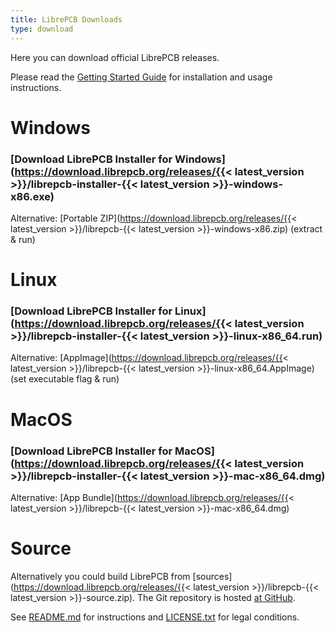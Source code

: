```yaml
---
title: LibrePCB Downloads
type: download
---
```


Here you can download official LibrePCB releases.

Please read the [Getting Started Guide](https://docs.librepcb.org/#gettingstarted-installation)
for installation and usage instructions.

# <i class="icon-windows8"></i> Windows

### <i class="icon-install"></i> [Download LibrePCB Installer for Windows](https://download.librepcb.org/releases/{{< latest_version >}}/librepcb-installer-{{< latest_version >}}-windows-x86.exe)

Alternative: [Portable ZIP](https://download.librepcb.org/releases/{{< latest_version >}}/librepcb-{{< latest_version >}}-windows-x86.zip) (extract & run)


# <i class="icon-tux"></i> Linux

### <i class="icon-install"></i> [Download LibrePCB Installer for Linux](https://download.librepcb.org/releases/{{< latest_version >}}/librepcb-installer-{{< latest_version >}}-linux-x86_64.run)

Alternative: [AppImage](https://download.librepcb.org/releases/{{< latest_version >}}/librepcb-{{< latest_version >}}-linux-x86_64.AppImage) (set executable flag & run)


# <i class="icon-apple"></i> MacOS

### <i class="icon-install"></i> [Download LibrePCB Installer for MacOS](https://download.librepcb.org/releases/{{< latest_version >}}/librepcb-installer-{{< latest_version >}}-mac-x86_64.dmg)

Alternative: [App Bundle](https://download.librepcb.org/releases/{{< latest_version >}}/librepcb-{{< latest_version >}}-mac-x86_64.dmg)


# <i class="icon-code"></i> Source

Alternatively you could build LibrePCB from
[sources](https://download.librepcb.org/releases/{{< latest_version >}}/librepcb-{{< latest_version >}}-source.zip).
The Git repository is hosted [at GitHub](https://github.com/LibrePCB/LibrePCB).

See [README.md](https://github.com/LibrePCB/LibrePCB/blob/master/README.md)
for instructions and
[LICENSE.txt](https://github.com/LibrePCB/LibrePCB/blob/master/LICENSE.txt)
for legal conditions.
